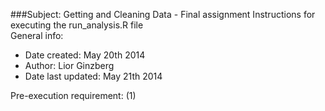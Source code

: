 ###Subject: Getting and Cleaning Data - Final assignment 
Instructions for executing the run_analysis.R file  
General info: 
*   Date created: May 20th 2014  
*   Author: Lior Ginzberg  
*   Date last updated: May 21th 2014 

Pre-execution requirement:
(1) 
